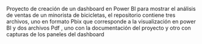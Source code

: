Proyecto de creación de un dashboard en Power BI para mostrar el análisis de ventas de un minorista de bicicletas, el repositorio contiene tres archivos, uno en formato Pbix que corresponde a la visualización en power BI y dos archivos Pdf , uno con la documentación del proyecto y otro con capturas de los paneles del dashboard
